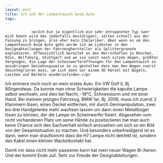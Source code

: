```yaml
---
layout: post
title: Ich und der Lampentausch beim Auto
tags:
---
```



                <p>Ich bin ja eigentlich ein sehr entspannter Typ (wer mich kennt wird das jedenfalls bestätigen), selten schnell aus der Fassung zu bringen, also eher kein Choleriker. Aber wenn es um den Lampentausch beim Auto geht würde ich am Liebsten in den Designabteilungen der Fahrzeughersteller als Splittergranate explodieren. Offensichtlich bereitet es den Herrschaften in München, Köln, Wolfsburg, Stuttgart und wo sie sonst noch sitzen mögen, größtes Vergnügen, die Lage der Scheinwerferöffnungen für den Lampentausch so anzubringen beziehungsweise so zu gestalten dass man den Wagen zuerst desintegrieren muss, um sich dann vor einem 3D Rätsel mit Bügeln, Laschen und Deckeln wiederzufinden.</p>
<p>Ich erinnere mich noch an mein erstes Auto. Ein VW Golf II, Bj. 80irgendwas. Da konnte man ohne Schwierigkeiten die kaputte Lampe selbst wechseln, und dies bei Nacht, -18°C, Schneesturm und mit einer Hand. Bei meinem jetzigen Fahrzeug, BMW 1er, Bj. 2006, muss ich zuerst 2 Klammern lösen, einen Deckel entfernen, mir durch Genmanipulation, zwei bis drei Handgelenke mehr wachsen lassen um dann einen Metallbügel lösen zu können, der die Lampe im Scheinwerfer fixiert. Abgesehen vom  nicht vorhandenen Platz um seine Hände zu positionieren hat man auch keine Chance sich den Sachverhalt einfach anzusehen um sich so ein Bild von der Gesamtsituation zu machen. Und besonders unbefriedigend ist es dann, wenn man draufkommt dass die H7 Lampe nicht dekfekt ist, sondern das Kabel einen kleinen Wackelkontakt hat.</p>
<p>Damit mir dass nicht mehr passieren kann hat mein neuer Wagen Bi-Xenon. Und der kommt Ende Juli. Sehr zur Freude der Designabteilungen.</p>
